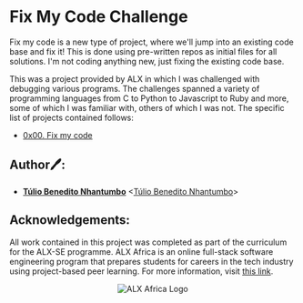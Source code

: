 # Fix My Code Challenge

Fix my code is a new type of project, where we'll jump into an existing code
base and fix it! This is done using pre-written repos as initial files for all
solutions. I'm not coding anything new, just fixing the existing code base.

This was a project provided by ALX in which I was challenged with debugging
various programs. The challenges spanned a variety of programming languages
from C to Python to Javascript to Ruby and more, some of which I was familiar
with, others of which I was not. The specific list of projects contained follows:

- [0x00. Fix my code](./0x00-challenge)

## Author🖊️:

- **[Túlio Benedito Nhantumbo](https://twitter.com/benditotulio)** <[Túlio Benedito Nhantumbo](https://github.com/beneditotulio)>

## Acknowledgements:

All work contained in this project was completed as part of the curriculum for the ALX-SE programme.
ALX Africa is an online full-stack software engineering program that prepares students for careers
in the tech industry using project-based peer learning. For more information, visit
[this link](https://www.alxafrica.com).

<p align="center">
  <img src="http://www.alxafrica.com/wp-content/uploads/2022/01/header-logo.png"
    alt="ALX Africa Logo"
  >
  </p>
